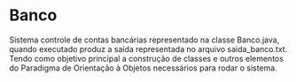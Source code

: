 # Banco
Sistema controle de contas bancárias representado na classe Banco.java, quando
executado produz a saída representada no arquivo saida_banco.txt. Tendo como objetivo principal a construção de classes e outros
elementos do Paradigma de Orientação à Objetos necessários para rodar o sistema.
